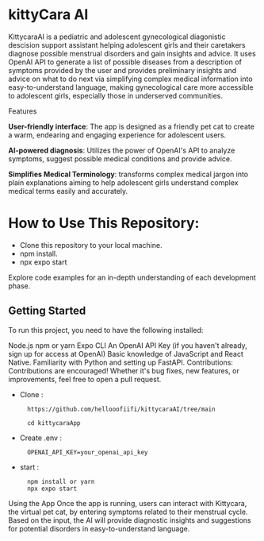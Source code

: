 # kittyCara AI
KittycaraAI is a pediatric and adolescent gynecological diagonistic descision support assistant helping adolescent girls and their caretakers diagnose possible menstrual disorders and gain insights and advice. 
It uses OpenAI API to generate a list of possible diseases from a description of symptoms provided by the user and provides preliminary insights and advice on what to do next via simplifying complex medical information into easy-to-understand language, making  gynecological care more accessible to adolescent girls, especially those in underserved communities.


Features

**User-friendly interface**: The app is designed as a friendly pet cat to create a warm, endearing and engaging experience for adolescent users.

**AI-powered diagnosis**: Utilizes the power of OpenAI's API to analyze symptoms, suggest possible medical conditions and provide advice.

**Simplifies Medical Terminology**: transforms complex medical jargon into plain explanations aiming to help adolescent girls understand complex medical terms easily and accurately.


# How to Use This Repository:

- Clone this repository to your local machine.
- npm install.
- npx expo start

Explore code examples for an in-depth understanding of each development phase.

## Getting Started

To run this project, you need to have the following installed:

Node.js
npm or yarn
Expo CLI
An OpenAI API Key (if you haven't already, sign up for access at OpenAI)
Basic knowledge of JavaScript and React Native.
Familiarity with Python and setting up FastAPI.
Contributions:
Contributions are encouraged! Whether it's bug fixes, new features, or improvements, feel free to open a pull request.

- Clone :

        https://github.com/hellooofiifi/kittycaraAI/tree/main
        
        cd kittycaraApp
- Create .env :

        OPENAI_API_KEY=your_openai_api_key


- start : 

        npm install or yarn
        npx expo start

Using the App
Once the app is running, users can interact with Kittycara, the virtual pet cat, by entering symptoms related to their menstrual cycle. Based on the input, the AI will provide diagnostic insights and suggestions for potential disorders in easy-to-understand language.
